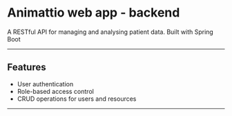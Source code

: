 # Animattio web app - backend

A RESTful API for managing and analysing patient data. Built with Spring Boot

---

## Features

-  User authentication 
-  Role-based access control
-  CRUD operations for users and resources
---
